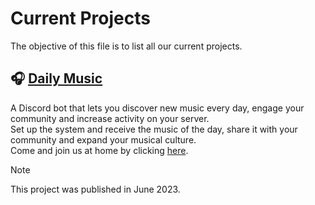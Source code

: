 # Current Projects
The objective of this file is to list all our current projects.

## 🎧 [Daily Music](https://discord.com/application-directory/1115972980984516719)
A Discord bot that lets you discover new music every day, engage your community and increase activity on your server.                                                                                                    
Set up the system and receive the music of the day, share it with your community and expand your musical culture.                                                                                                      
Come and join us at home by clicking [here](https://discord.gg/pqjxCxzNC3).

> [!NOTE]  
> This project was published in June 2023.
